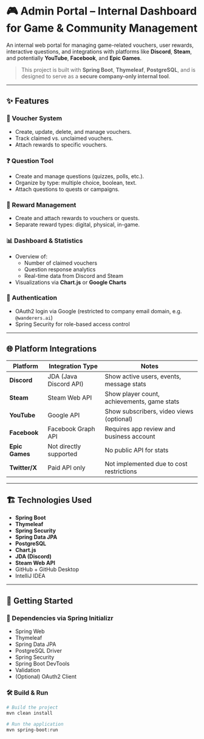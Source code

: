 # 🎮 Admin Portal – Internal Dashboard for Game & Community Management

An internal web portal for managing game-related vouchers, user rewards, interactive questions, and integrations with platforms like **Discord**, **Steam**, and potentially **YouTube**, **Facebook**, and **Epic Games**.

> This project is built with **Spring Boot**, **Thymeleaf**, **PostgreSQL**, and is designed to serve as a **secure company-only internal tool**.

---

## ✨ Features

### 🧾 Voucher System
- Create, update, delete, and manage vouchers.
- Track claimed vs. unclaimed vouchers.
- Attach rewards to specific vouchers.

### ❓ Question Tool
- Create and manage questions (quizzes, polls, etc.).
- Organize by type: multiple choice, boolean, text.
- Attach questions to quests or campaigns.

### 🎁 Reward Management
- Create and attach rewards to vouchers or quests.
- Separate reward types: digital, physical, in-game.

### 📊 Dashboard & Statistics
- Overview of:
    - Number of claimed vouchers
    - Question response analytics
    - Real-time data from Discord and Steam
- Visualizations via **Chart.js** or **Google Charts**

### 🔐 Authentication
- OAuth2 login via Google (restricted to company email domain, e.g. `@wanderers.ai`)
- Spring Security for role-based access control

---

## 🌐 Platform Integrations

| Platform     | Integration Type | Notes |
|--------------|------------------|-------|
| **Discord**   | JDA (Java Discord API) | Show active users, events, message stats |
| **Steam**     | Steam Web API    | Show player count, achievements, game stats |
| **YouTube**   | Google API       | Show subscribers, video views (optional) |
| **Facebook**  | Facebook Graph API | Requires app review and business account |
| **Epic Games**| Not directly supported | No public API for stats |
| **Twitter/X** | Paid API only    | Not implemented due to cost restrictions |

---

## 🏗️ Technologies Used

- **Spring Boot**
- **Thymeleaf**
- **Spring Security**
- **Spring Data JPA**
- **PostgreSQL**
- **Chart.js**
- **JDA (Discord)**
- **Steam Web API**
- GitHub + GitHub Desktop
- IntelliJ IDEA

---

## 🚀 Getting Started

### 🧱 Dependencies via Spring Initializr

- Spring Web
- Thymeleaf
- Spring Data JPA
- PostgreSQL Driver
- Spring Security
- Spring Boot DevTools
- Validation
- (Optional) OAuth2 Client

### 🛠️ Build & Run

```bash
# Build the project
mvn clean install

# Run the application
mvn spring-boot:run
